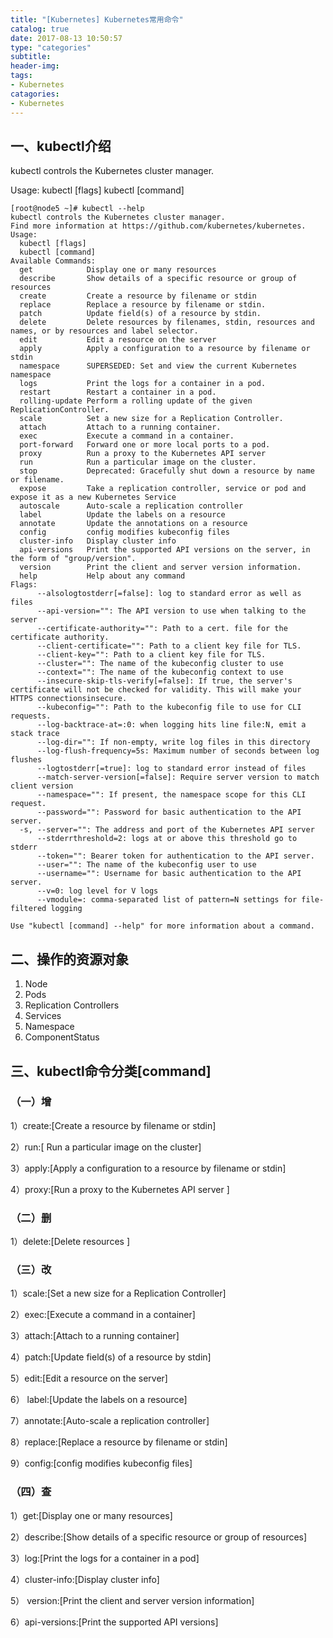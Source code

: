 ```yaml
---
title: "[Kubernetes] Kubernetes常用命令"
catalog: true
date: 2017-08-13 10:50:57
type: "categories"
subtitle:
header-img: 
tags:
- Kubernetes
catagories:
- Kubernetes
---
```


## 一、kubectl介绍

kubectl controls the Kubernetes cluster manager.

Usage: kubectl [flags] kubectl [command]

```shell
[root@node5 ~]# kubectl --help
kubectl controls the Kubernetes cluster manager.
Find more information at https://github.com/kubernetes/kubernetes.
Usage:
  kubectl [flags]
  kubectl [command]
Available Commands:
  get            Display one or many resources
  describe       Show details of a specific resource or group of resources
  create         Create a resource by filename or stdin
  replace        Replace a resource by filename or stdin.
  patch          Update field(s) of a resource by stdin.
  delete         Delete resources by filenames, stdin, resources and names, or by resources and label selector.
  edit           Edit a resource on the server
  apply          Apply a configuration to a resource by filename or stdin
  namespace      SUPERSEDED: Set and view the current Kubernetes namespace
  logs           Print the logs for a container in a pod.
  restart        Restart a container in a pod.
  rolling-update Perform a rolling update of the given ReplicationController.
  scale          Set a new size for a Replication Controller.
  attach         Attach to a running container.
  exec           Execute a command in a container.
  port-forward   Forward one or more local ports to a pod.
  proxy          Run a proxy to the Kubernetes API server
  run            Run a particular image on the cluster.
  stop           Deprecated: Gracefully shut down a resource by name or filename.
  expose         Take a replication controller, service or pod and expose it as a new Kubernetes Service
  autoscale      Auto-scale a replication controller
  label          Update the labels on a resource
  annotate       Update the annotations on a resource
  config         config modifies kubeconfig files
  cluster-info   Display cluster info
  api-versions   Print the supported API versions on the server, in the form of "group/version".
  version        Print the client and server version information.
  help           Help about any command
Flags:
      --alsologtostderr[=false]: log to standard error as well as files
      --api-version="": The API version to use when talking to the server
      --certificate-authority="": Path to a cert. file for the certificate authority.
      --client-certificate="": Path to a client key file for TLS.
      --client-key="": Path to a client key file for TLS.
      --cluster="": The name of the kubeconfig cluster to use
      --context="": The name of the kubeconfig context to use
      --insecure-skip-tls-verify[=false]: If true, the server's certificate will not be checked for validity. This will make your HTTPS connectionsinsecure.
      --kubeconfig="": Path to the kubeconfig file to use for CLI requests.
      --log-backtrace-at=:0: when logging hits line file:N, emit a stack trace
      --log-dir="": If non-empty, write log files in this directory
      --log-flush-frequency=5s: Maximum number of seconds between log flushes
      --logtostderr[=true]: log to standard error instead of files
      --match-server-version[=false]: Require server version to match client version
      --namespace="": If present, the namespace scope for this CLI request.
      --password="": Password for basic authentication to the API server.
  -s, --server="": The address and port of the Kubernetes API server
      --stderrthreshold=2: logs at or above this threshold go to stderr
      --token="": Bearer token for authentication to the API server.
      --user="": The name of the kubeconfig user to use
      --username="": Username for basic authentication to the API server.
      --v=0: log level for V logs
      --vmodule=: comma-separated list of pattern=N settings for file-filtered logging
 
Use "kubectl [command] --help" for more information about a command.
```

## 二、操作的资源对象

1. Node
2. Pods
3. Replication Controllers
4. Services
5. Namespace
6. ComponentStatus

## 三、kubectl命令分类[command]

### （一）增

1）create:[Create a resource by filename or stdin]

2）run:[ Run a particular image on the cluster]

3）apply:[Apply a configuration to a resource by filename or stdin]

4）proxy:[Run a proxy to the Kubernetes API server ]

### （二）删

1）delete:[Delete resources ]

### （三）改

1）scale:[Set a new size for a Replication Controller]

2）exec:[Execute a command in a container]

3）attach:[Attach to a running container]

4）patch:[Update field(s) of a resource by stdin]

5）edit:[Edit a resource on the server]

6） label:[Update the labels on a resource]

7）annotate:[Auto-scale a replication controller]

8）replace:[Replace a resource by filename or stdin]

9）config:[config modifies kubeconfig files]

### （四）查

1）get:[Display one or many resources]

2）describe:[Show details of a specific resource or group of resources]

3）log:[Print the logs for a container in a pod]

4）cluster-info:[Display cluster info]

5） version:[Print the client and server version information]

6）api-versions:[Print the supported API versions]
